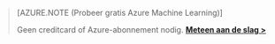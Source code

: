 >[AZURE.NOTE (Probeer gratis Azure Machine Learning)]
>
>Geen creditcard of Azure-abonnement nodig. <a href="https://studio.azureml.net/?selectAccess=true&o=2" target="_blank">**Meteen aan de slag >**</a>



<!--HONumber=sep16_HO2-->


